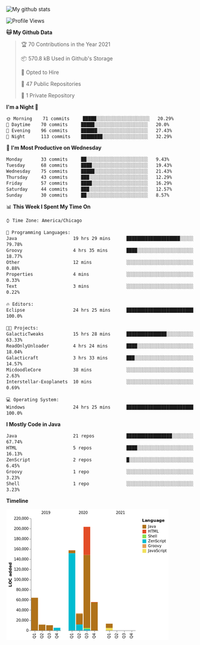 ![My github stats](https://github-readme-stats.vercel.app/api?username=romvoid95&theme=gruvbox&include_all_commits=true&show_icons=true")

<!--START_SECTION:waka-->
![Profile Views](http://img.shields.io/badge/Profile%20Views-0-blue)

**🐱 My Github Data** 

> 🏆 70 Contributions in the Year 2021
 > 
> 📦 570.8 kB Used in Github's Storage 
 > 
> 💼 Opted to Hire
 > 
> 📜 47 Public Repositories 
 > 
> 🔑 1 Private Repository 
 > 
**I'm a Night 🦉** 

```text
🌞 Morning    71 commits     █████░░░░░░░░░░░░░░░░░░░░   20.29% 
🌆 Daytime    70 commits     █████░░░░░░░░░░░░░░░░░░░░   20.0% 
🌃 Evening    96 commits     ██████░░░░░░░░░░░░░░░░░░░   27.43% 
🌙 Night      113 commits    ████████░░░░░░░░░░░░░░░░░   32.29%

```
📅 **I'm Most Productive on Wednesday** 

```text
Monday       33 commits     ██░░░░░░░░░░░░░░░░░░░░░░░   9.43% 
Tuesday      68 commits     ████░░░░░░░░░░░░░░░░░░░░░   19.43% 
Wednesday    75 commits     █████░░░░░░░░░░░░░░░░░░░░   21.43% 
Thursday     43 commits     ███░░░░░░░░░░░░░░░░░░░░░░   12.29% 
Friday       57 commits     ████░░░░░░░░░░░░░░░░░░░░░   16.29% 
Saturday     44 commits     ███░░░░░░░░░░░░░░░░░░░░░░   12.57% 
Sunday       30 commits     ██░░░░░░░░░░░░░░░░░░░░░░░   8.57%

```


📊 **This Week I Spent My Time On** 

```text
⌚︎ Time Zone: America/Chicago

💬 Programming Languages: 
Java                     19 hrs 29 mins      ████████████████████░░░░░   79.78% 
Groovy                   4 hrs 35 mins       ████░░░░░░░░░░░░░░░░░░░░░   18.77% 
Other                    12 mins             ░░░░░░░░░░░░░░░░░░░░░░░░░   0.88% 
Properties               4 mins              ░░░░░░░░░░░░░░░░░░░░░░░░░   0.33% 
Text                     3 mins              ░░░░░░░░░░░░░░░░░░░░░░░░░   0.22%

🔥 Editors: 
Eclipse                  24 hrs 25 mins      █████████████████████████   100.0%

🐱‍💻 Projects: 
GalacticTweaks           15 hrs 28 mins      ███████████████░░░░░░░░░░   63.33% 
ReadOnlyUnloader         4 hrs 24 mins       ████░░░░░░░░░░░░░░░░░░░░░   18.04% 
Galacticraft             3 hrs 33 mins       ███░░░░░░░░░░░░░░░░░░░░░░   14.57% 
MicdoodleCore            38 mins             ░░░░░░░░░░░░░░░░░░░░░░░░░   2.63% 
Interstellar-Exoplanets  10 mins             ░░░░░░░░░░░░░░░░░░░░░░░░░   0.69%

💻 Operating System: 
Windows                  24 hrs 25 mins      █████████████████████████   100.0%

```

**I Mostly Code in Java** 

```text
Java                     21 repos            █████████████████░░░░░░░░   67.74% 
HTML                     5 repos             ████░░░░░░░░░░░░░░░░░░░░░   16.13% 
ZenScript                2 repos             █░░░░░░░░░░░░░░░░░░░░░░░░   6.45% 
Groovy                   1 repo              ░░░░░░░░░░░░░░░░░░░░░░░░░   3.23% 
Shell                    1 repo              ░░░░░░░░░░░░░░░░░░░░░░░░░   3.23%

```


**Timeline**

![Chart not found](https://raw.githubusercontent.com/ROMVoid95/ROMVoid95/master/charts/bar_graph.png) 


<!--END_SECTION:waka-->
